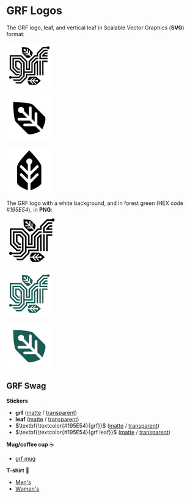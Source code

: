 # GRF Logos

The GRF logo, leaf, and vertical leaf in Scalable Vector Graphics (**SVG**) format:

<p><img src='https://raw.githubusercontent.com/grf-labs/grf/master/images/logo/grf_logo.svg' height="120" /></p>
<p><img src='https://raw.githubusercontent.com/grf-labs/grf/master/images/logo/grf_leaf.svg' height="120" /></p>
<p><img src='https://raw.githubusercontent.com/grf-labs/grf/master/images/logo/grf_leaf_vertical.svg' height="120" /></p>

The GRF logo with a white background, and in forest green (HEX code _#195E54_), in **PNG**:

<p><img src='https://raw.githubusercontent.com/grf-labs/grf/master/images/logo/grf_logo_wbg_cropped.png' height="120" /></p>
<p><img src='https://raw.githubusercontent.com/grf-labs/grf/master/images/logo/grf_logo_green.png' height="120" /></p>
<p><img src='https://raw.githubusercontent.com/grf-labs/grf/master/images/logo/grf_leaf_green.png' height="120" /></p>

## GRF Swag

**Stickers**

* $\textbf{grf}$ ([matte](https://www.zazzle.com/z/zbkbrw8r) / [transparent](https://www.zazzle.com/z/atwmynaw))
* $\textbf{leaf}$ ([matte](https://www.zazzle.com/z/apf8z8h6) / [transparent](https://www.zazzle.com/z/exa5ynyz))
* $\textbf{\textcolor{#195E54}{grf}}$ ([matte](https://www.zazzle.com/z/ys11m7c2) / [transparent](https://www.zazzle.com/z/53j7d2y1))
* $\textbf{\textcolor{#195E54}{grf leaf}}$ ([matte](https://www.zazzle.com/z/swn2jhot) / [transparent](https://www.zazzle.com/z/f5eagrgn))

**Mug/coffee cup** ☕
* [grf mug](https://www.zazzle.com/z/a3cmanu3)

**T-shirt** 👕
* [Men's](https://www.zazzle.com/z/pisi5kym)
* [Women's](https://www.zazzle.com/z/axt98ip9)
